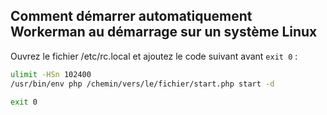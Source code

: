## Comment démarrer automatiquement Workerman au démarrage sur un système Linux

Ouvrez le fichier /etc/rc.local et ajoutez le code suivant avant ```exit 0``` :

```bash
ulimit -HSn 102400
/usr/bin/env php /chemin/vers/le/fichier/start.php start -d

exit 0
```
